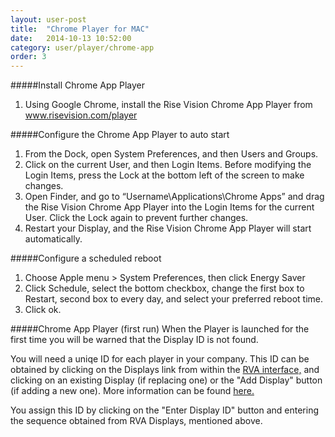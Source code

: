 ```yaml
---
layout: user-post
title:  "Chrome Player for MAC"
date:   2014-10-13 10:52:00
category: user/player/chrome-app
order: 3
---
```


#####Install Chrome App Player
1. Using Google Chrome, install the Rise Vision Chrome App Player from www.risevision.com/player


#####Configure the Chrome App Player to auto start
1. From the Dock, open System Preferences, and then Users and Groups.
2. Click on the current User, and then Login Items. Before modifying the Login Items, press the Lock at the bottom left of the screen to make changes.
3. Open Finder, and go to “Username\Applications\Chrome Apps” and drag the Rise Vision Chrome App Player into the Login Items for the current User. Click the Lock again to prevent further changes.
4. Restart your Display, and the Rise Vision Chrome App Player will start automatically.


#####Configure a scheduled reboot
1. Choose Apple menu > System Preferences, then click Energy Saver
2. Click Schedule, select the bottom checkbox, change the first box to Restart, second box to every day, and select your preferred reboot time.
3. Click ok.

#####Chrome App Player (first run)
When the Player is launched for the first time you will be warned that the Display ID is not found.

You will need a uniqe ID for each player in your company. This ID can be obtained by clicking on the Displays link from within the [RVA interface,](http://rva.risevision.com/) and clicking on an existing Display (if replacing one) or the "Add Display" button (if adding a new one). More information can be found [here.](/#/user/player/register-player)

You assign this ID by clicking on the "Enter Display ID" button and entering the sequence obtained from RVA Displays, mentioned above.